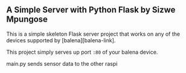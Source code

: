 ## A Simple Server with Python Flask by Sizwe Mpungose

This is a simple skeleton Flask server project that works on any of the devices supported by [balena][balena-link].

This project simply serves up port `:80` of your balena device.


main.py sends sensor data to the other raspi
